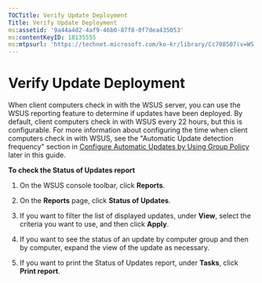 ```yaml
---
TOCTitle: Verify Update Deployment
Title: Verify Update Deployment
ms:assetid: '9a44a4d2-4af9-46b0-87f8-0f7dea435053'
ms:contentKeyID: 18135555
ms:mtpsurl: 'https://technet.microsoft.com/ko-kr/library/Cc708507(v=WS.10)'
---
```


Verify Update Deployment
========================

When client computers check in with the WSUS server, you can use the WSUS reporting feature to determine if updates have been deployed. By default, client computers check in with WSUS every 22 hours, but this is configurable. For more information about configuring the time when client computers check in with WSUS, see the "Automatic Update detection frequency" section in [Configure Automatic Updates by Using Group Policy](https://technet.microsoft.com/51c8a814-6665-4d50-a0d8-2ae27e69ca7c) later in this guide.

**To check the Status of Updates report**
1.  On the WSUS console toolbar, click **Reports**.

2.  On the **Reports** page, click **Status of Updates**.

3.  If you want to filter the list of displayed updates, under **View**, select the criteria you want to use, and then click **Apply**.

4.  If you want to see the status of an update by computer group and then by computer, expand the view of the update as necessary.

5.  If you want to print the Status of Updates report, under **Tasks**, click **Print report**.
